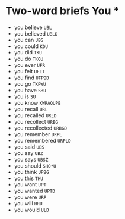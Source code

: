 # Two-word briefs You *

* you believe `UBL`
* you believed `UBLD`
* you can `UBG`
* you could `KOU`
* you did `TKU`
* you do `TKOU`
* you ever `UFR`
* you felt `UFLT`
* you find `UFPBD`
* you go `TKPWU`
* you have `SRU`
* you is `SU`
* you know `KWRAOUPB`
* you recall `URL`
* you recalled `URLD`
* you recollect `URBG`
* you recollected `URBGD`
* you remember `URPL`
* you remembered `URPLD`
* you said `UBS`
* you say `UBZ`
* you says `UBSZ`
* you should `SHO*U`
* you think `UPBG`
* you this `THU`
* you want `UPT`
* you wanted `UPTD`
* you were `URP`
* you will `HRU`
* you would `ULD`
